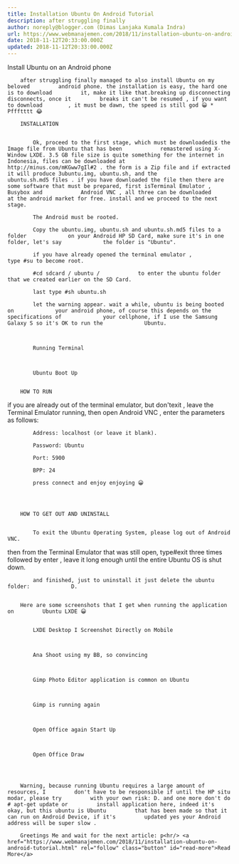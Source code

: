 ```yaml
---
title: Installation Ubuntu On Android Tutorial
description: after struggling finally
author: noreply@blogger.com (Dimas Lanjaka Kumala Indra)
url: https://www.webmanajemen.com/2018/11/installation-ubuntu-on-android-tutorial.html
date: 2018-11-12T20:33:00.000Z
updated: 2018-11-12T20:33:00.000Z
---
```


Install Ubuntu on an Android phone 
    
        
            
                
                                    
            
        
    
    
        after struggling finally managed to also install Ubuntu on my beloved         android phone. the installation is easy, the hard one is to download         it, make it like that.breaking up disconnecting disconnects, once it         breaks it can't be resumed , if you want to download        , it must be dawn, the speed is still god 😀 * Pffftttt 😂     
    
        INSTALLATION    
    
        
            Ok, proceed to the first stage, which must be downloadedis the Image file from Ubuntu that has been            remastered using X-Window LXDE. 3.5 GB file size is quite something for the internet in Indonesia, files can be downloaded at            http://minus.com/mKGww7gIl#2 . the form is a Zip file and if extracted it will produce 3ubuntu.img, ubuntu.sh, and the            ubuntu.sh.md5 files . if you have downloaded the file then there are some software that must be prepared, first isTerminal Emulator , Busybox and            Android VNC , all three can be downloaded            at the android market for free. install and we proceed to the next             stage.         
        
            The Android must be rooted.        
        
            Copy the ubuntu.img, ubuntu.sh and ubuntu.sh.md5 files to a folder             on your Android HP SD Card, make sure it's in one folder, let's say             the folder is "Ubuntu".         
        
            if you have already opened the terminal emulator ,             type #su to become root.         
        
            #cd sdcard / ubuntu /            to enter the ubuntu folder that we created earlier on the SD Card.         
        
            last type #sh ubuntu.sh        
        
            let the warning appear. wait a while, ubuntu is being booted on             your android phone, of course this depends on the specifications of             your cellphone, if I use the Samsung Galaxy S so it's OK to run the             Ubuntu.         
    
    
                                    
            Running Terminal         
    
    
                                    
            Ubuntu Boot Up         
    
    
        HOW TO RUN    
    
        
if you are already out of the terminal emulator, but don'texit , leave the Terminal Emulator running, then open            Android VNC , enter the parameters as follows:         
        
            Address: localhost (or leave it blank).         
        
            Password: Ubuntu         
        
            Port: 5900         
        
            BPP: 24         
        
            press connect and enjoy enjoying 😀         
    
    
                                
    
        HOW TO GET OUT AND UNINSTALL    
    
        
            To exit the Ubuntu Operating System, please log out of Android VNC.         
        
then from the Terminal Emulator that was still open, type#exit three times followed by            enter , leave it long enough until the entire             Ubuntu OS is shut down.         
        
            and finished, just to uninstall it just delete the ubuntu folder:             D.         
    
    
        Here are some screenshots that I get when running the application on         Ubuntu LXDE 😀     
    
                                    
            LXDE Desktop I Screenshot Directly on Mobile         
    
    
                                    
            Ana Shoot using my BB, so convincing         
    
    
                                    
            Gimp Photo Editor application is common on Ubuntu         
    
    
                                    
            Gimp is running again         
    
    
                                    
            Open Office again Start Up         
    
    
                                    
            Open Office Draw         
    
    
                                
    
        Warning, because running Ubuntu requires a large amount of resources, I         don't have to be responsible if until the HP situ modar, please try         with your own risk: D. and one more don't do # apt-get update or         install application here, indeed it's okay, but this ubuntu is Ubuntu         that has been made so that it can run on Android Device, if it's         updated yes your Android address will be super slow .     
    
        Greetings Me and wait for the next article: p<hr/> <a href="https://www.webmanajemen.com/2018/11/installation-ubuntu-on-android-tutorial.html" rel="follow" class="button" id="read-more">Read More</a>